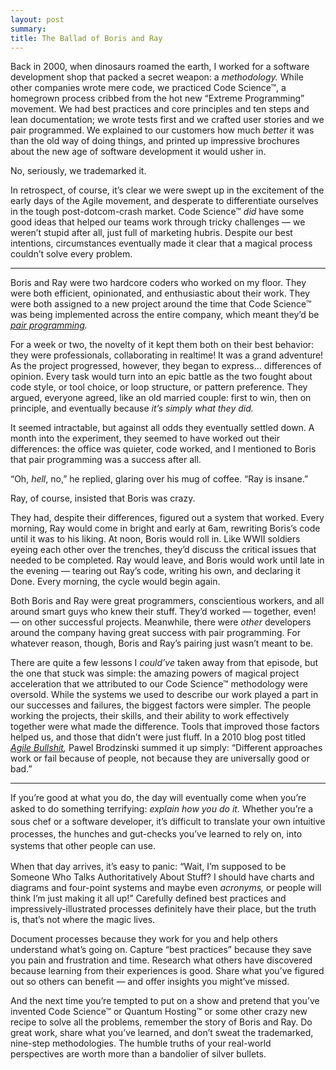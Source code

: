 ```yaml
---
layout: post
summary: 
title: The Ballad of Boris and Ray
---
```


Back in 2000, when dinosaurs roamed the earth, I worked for a software development shop that packed a secret weapon: a _methodology._ While other companies wrote mere code, we practiced Code Science™, a homegrown process cribbed from the hot new “Extreme Programming” movement. We had best practices and core principles and ten steps and lean documentation; we wrote tests first and we crafted user stories and we pair programmed. We explained to our customers how much _better_ it was than the old way of doing things, and printed up impressive brochures about the new age of software development it would usher in.

No, seriously, we trademarked it.

In retrospect, of course, it’s clear we were swept up in the excitement of the early days of the Agile movement, and desperate to differentiate ourselves in the tough post-dotcom-crash market. Code Science™ _did_ have some good ideas that helped our teams work through tricky challenges — we weren’t stupid after all, just full of marketing hubris. Despite our best intentions, circumstances eventually made it clear that a magical process couldn’t solve every problem.

* * *

Boris and Ray were two hardcore coders who worked on my floor. They were both efficient, opinionated, and enthusiastic about their work. They were both assigned to a new project around the time that Code Science™ was being implemented across the entire company, which meant they’d be _[pair programming](http://en.wikipedia.org/wiki/Pair_programming)._

For a week or two, the novelty of it kept them both on their best behavior: they were professionals, collaborating in realtime! It was a grand adventure! As the project progressed, however, they began to express... differences of opinion. Every task would turn into an epic battle as the two fought about code style, or tool choice, or loop structure, or pattern preference. They argued, everyone agreed, like an old married couple: first to win, then on principle, and eventually because _it’s simply what they did._

It seemed intractable, but against all odds they eventually settled down. A month into the experiment, they seemed to have worked out their differences: the office was quieter, code worked, and I mentioned to Boris that pair programming was a success after all.

“Oh, _hell_, no,” he replied, glaring over his mug of coffee. “Ray is insane.”

Ray, of course, insisted that Boris was crazy.

They had, despite their differences, figured out a system that worked. Every morning, Ray would come in bright and early at 6am, rewriting Boris’s code until it was to his liking. At noon, Boris would roll in. Like WWII soldiers eyeing each other over the trenches, they’d discuss the critical issues that needed to be completed. Ray would leave, and Boris would work until late in the evening — tearing out Ray’s code, writing his own, and declaring it Done. Every morning, the cycle would begin again.

Both Boris and Ray were great programmers, conscientious workers, and all around smart guys who knew their stuff. They’d worked — together, even! — on other successful projects. Meanwhile, there were _other_ developers around the company having great success with pair programming. For whatever reason, though, Boris and Ray’s pairing just wasn’t meant to be.

There are quite a few lessons I _could’ve_ taken away from that episode, but the one that stuck was simple: the amazing powers of magical project acceleration that we attributed to our Code Science™ methodology were oversold. While the systems we used to describe our work played a part in our successes and failures, the biggest factors were simpler. The people working the projects, their skills, and their ability to work effectively together were what made the difference. Tools that improved those factors helped us, and those that didn’t were just fluff. In a 2010 blog post titled _[Agile Bullshit](http://brodzinski.com/2010/03/good-agile-wrong-waterfall.html),_ Pawel Brodzinski summed it up simply: “Different approaches work or fail because of people, not because they are universally good or bad.”

* * *

If you’re good at what you do, the day will eventually come when you’re asked to do something terrifying: _explain how you do it._<span style="line-height: 1.4;"> Whether you’re a sous chef or a software developer, it’s difficult to translate your own intuitive processes, the hunches and gut-checks you’ve learned to rely on, into systems that other people can use.</span>

When that day arrives, it’s easy to panic: “Wait, I’m supposed to be Someone Who Talks Authoritatively About Stuff? I should have charts and diagrams and four-point systems and maybe even _acronyms,_ or people will think I’m just making it all up!” Carefully defined best practices and impressively-illustrated processes definitely have their place, but the truth is, that’s not where the magic lives.

Document processes because they work for you and help others understand what’s going on. Capture “best practices” because they save you pain and frustration and time. Research what others have discovered because learning from their experiences is good. Share what you’ve figured out so others can benefit — and offer insights you might’ve missed.

And the next time you’re tempted to put on a show and pretend that you’ve invented Code Science™ or Quantum Hosting™ or some other crazy new recipe to solve all the problems, remember the story of Boris and Ray. Do great work, share what you’ve learned, and don’t sweat the trademarked, nine-step methodologies. The humble truths of your real-world perspectives are worth more than a bandolier of silver bullets.